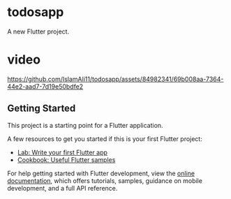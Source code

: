 # todosapp

A new Flutter project.
# video


https://github.com/IslamAli11/todosapp/assets/84982341/69b008aa-7364-44e2-aad7-7d19e50bdfe2





## Getting Started

This project is a starting point for a Flutter application.

A few resources to get you started if this is your first Flutter project:

- [Lab: Write your first Flutter app](https://docs.flutter.dev/get-started/codelab)
- [Cookbook: Useful Flutter samples](https://docs.flutter.dev/cookbook)

For help getting started with Flutter development, view the
[online documentation](https://docs.flutter.dev/), which offers tutorials,
samples, guidance on mobile development, and a full API reference.
